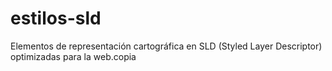 # estilos-sld
Elementos de representación cartográfica en SLD (Styled Layer Descriptor) optimizadas para la web.copia
